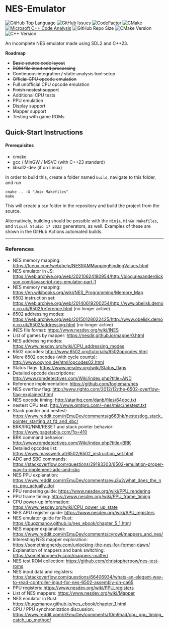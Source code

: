 # NES-Emulator

![GitHub Top Language](https://img.shields.io/github/languages/top/StardustGogeta/NES-Emulator)
![GitHub Issues](https://img.shields.io/github/issues/StardustGogeta/NES-Emulator)
[![CodeFactor](https://www.codefactor.io/repository/github/stardustgogeta/nes-emulator/badge)](https://www.codefactor.io/repository/github/stardustgogeta/nes-emulator)
[![CMake](https://github.com/StardustGogeta/NES-Emulator/actions/workflows/cmake.yml/badge.svg)](https://github.com/StardustGogeta/NES-Emulator/actions/workflows/cmake.yml)
[![Microsoft C++ Code Analysis](https://github.com/StardustGogeta/NES-Emulator/actions/workflows/msvc.yml/badge.svg)](https://github.com/StardustGogeta/NES-Emulator/actions/workflows/msvc.yml)
![GitHub Repo Size](https://img.shields.io/github/repo-size/StardustGogeta/NES-Emulator)
![CMake Version](https://img.shields.io/badge/CMake-3.24.0-red)
![C++ Version](https://img.shields.io/badge/C++-23-white)

An incomplete NES emulator made using SDL2 and C++23.

**Roadmap**

- ~~Basic source code layout~~
- ~~ROM file input and processing~~
- ~~Continuous integration / static analysis tool setup~~
- ~~Official CPU opcode emulation~~
- Full unofficial CPU opcode emulation
- ~~Finish nestest support~~
- Additional CPU tests
- PPU emulation
- Display support
- Mapper support
- Testing with game ROMs


## Quick-Start Instructions

#### Prerequisites
- cmake
- gcc / MinGW / MSVC (with C++23 standard)
- libsdl2-dev (if on Linux)

In order to build this, create a folder named `build`, navigate to this folder, and run

    cmake .. -G "Unix Makefiles"
    make

This will create a `bin` folder in the repository and build the project from the source.

Alternatively, building should be possible with the `Ninja`, `MinGW Makefiles`, and `Visual Studio 17 2022` generators, as well.
Examples of these are shown in the GitHub Actions automated builds.

---

### References

- NES memory mapping: https://fceux.com/web/help/NESRAMMappingFindingValues.html
- NES emulator in JS: https://web.archive.org/web/20210624190954/http://blog.alexanderdickson.com/javascript-nes-emulator-part-1
- NES memory mapping: https://en.wikibooks.org/wiki/NES_Programming/Memory_Map
- 6502 instruction set: https://web.archive.org/web/20140619200254/http://www.obelisk.demon.co.uk/6502/reference.html (no longer active)
- 6502 addressing modes: https://web.archive.org/web/20150128022425/http://www.obelisk.demon.co.uk/6502/addressing.html (no longer active)
- iNES file format: https://www.nesdev.org/wiki/INES
- List of games by mapper: https://nesdir.github.io/mapper0.html
- NES addressing modes: https://www.nesdev.org/wiki/CPU_addressing_modes
- 6502 opcodes: http://www.6502.org/tutorials/6502opcodes.html
- More 6502 opcodes (with cycle counts): http://www.oxyron.de/html/opcodes02.html
- Status flags: https://www.nesdev.org/wiki/Status_flags
- Detailed opcode descriptions: http://www.romdetectives.com/Wiki/index.php?title=AND
- Reference implementation: https://github.com/fogleman/nes
- NES overflow flag: http://www.righto.com/2012/12/the-6502-overflow-flag-explained.html
- NES opcode timing: http://atarihq.com/danb/files/64doc.txt
- nestest CPU test: http://www.qmtpro.com/~nes/misc/nestest.txt
- Stack pointer and nestest: https://www.reddit.com/r/EmuDev/comments/g663hk/nestestlog_stack_pointer_starting_at_fd_and_sbc/
- BRK/IRQ/NMI/RESET and stack pointer behavior: https://www.pagetable.com/?p=410
- BRK command behavior: http://www.romdetectives.com/Wiki/index.php?title=BRK
- Detailed opcodes list: https://www.masswerk.at/6502/6502_instruction_set.html
- ADC and SBC commands: https://stackoverflow.com/questions/29193303/6502-emulation-proper-way-to-implement-adc-and-sbc
- NES PPU explanation: https://www.reddit.com/r/EmuDev/comments/evu3u2/what_does_the_nes_ppu_actually_do/
- PPU rendering guide: https://www.nesdev.org/wiki/PPU_rendering
- PPU frame timing: https://www.nesdev.org/wiki/PPU_frame_timing
- CPU power-up information: https://www.nesdev.org/wiki/CPU_power_up_state
- NES APU register guide: https://www.nesdev.org/wiki/APU_registers
- NES emulator guide for Rust: https://bugzmanov.github.io/nes_ebook/chapter_5_1.html
- NES mapper explanation: https://www.reddit.com/r/EmuDev/comments/cyrowl/mappers_and_nes/
- Interesting NES mapper exploration: https://somethingnerdy.com/unlocking-the-nes-for-former-dawn/
- Explanation of mappers and bank switching: https://somethingnerdy.com/mappers-matter/
- NES test ROM collection: https://github.com/christopherpow/nes-test-roms
- NES input data and registers: https://stackoverflow.com/questions/66406934/whats-an-elegant-way-to-read-controller-input-for-nes-6502-assembly-on-ca65
- PPU registers: https://www.nesdev.org/wiki/PPU_registers
- List of NES mappers: https://www.nesdev.org/wiki/Mapper
- NES emulator in Rust: https://bugzmanov.github.io/nes_ebook/chapter_1.html
- CPU / PPU synchronization discussion: https://www.reddit.com/r/EmuDev/comments/10m9had/cpu_ppu_timing_catch_up_method/
